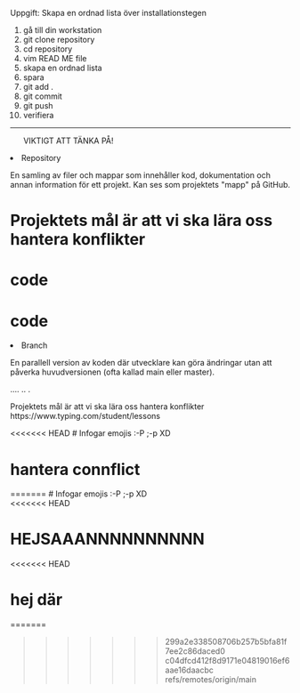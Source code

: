 Uppgift: Skapa en ordnad lista över installationstegen
1. gå till din workstation
2. git clone repository
3. cd repository
4. vim READ ME file
5. skapa en ordnad lista 
6. spara
7. git add .
8. git commit
9. git push
10. verifiera 
---
<ul>VIKTIGT ATT TÄNKA PÅ!</ul>
<li>Repository</li>
<p> En samling av filer och mappar som innehåller kod, dokumentation och annan information för ett projekt. Kan ses som projektets "mapp" på GitHub.</p>
<h1>Projektets mål är att vi ska lära oss hantera konflikter<h1
https://www.typing.com/student/lessons

>
<h1>code</h1>
<h1>code</h1>

<li>Branch</li>
<p>En parallell version av koden där utvecklare kan göra ändringar utan att påverka huvudversionen (ofta kallad main eller master).</p>
<p>.... .. .</p


<h1>Projektets mål är att vi ska lära oss hantera konflikter</h1>

<link>https://www.typing.com/student/lessons</link>

<<<<<<< HEAD
    # Infogar emojis  :-P ;-p XD
  
 <h1>hantera connflict</h1>
   
=======
    # Infogar emojis  :-P ;-p XD  
<<<<<<< HEAD

HEJSAAANNNNNNNNNN
=======
<<<<<<< HEAD


# hej där
=======
    
>>>>>>> 299a2e338508706b257b5bfa81f7ee2c86daced0
>>>>>>> c04dfcd412f8d9171e04819016ef6aae16daacbc
>>>>>>> refs/remotes/origin/main
